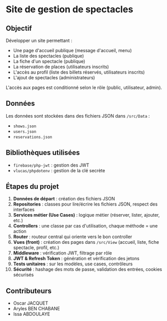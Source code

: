 # Site de gestion de spectacles

## Objectif
Développer un site permettant :
- Une page d'accueil publique (message d'accueil, menu)
- La liste des spectacles (publique)
- La fiche d'un spectacle (publique)
- La réservation de places (utilisateurs inscrits)
- L'accès au profil (liste des billets réservés, utilisateurs inscrits)
- L'ajout de spectacles (administrateurs)

L'accès aux pages est conditionné selon le rôle (public, utilisateur, admin).


## Données
Les données sont stockées dans des fichiers JSON dans `/src/Data` :
- `shows.json`
- `users.json`
- `reservations.json`

## Bibliothèques utilisées
- `firebase/php-jwt` : gestion des JWT
- `vlucas/phpdotenv` : gestion de la clé secrète

## Étapes du projet
1. **Données de départ** : création des fichiers JSON
2. **Repositories** : classes pour lire/écrire les fichiers JSON, respect des interfaces
3. **Services métier (Use Cases)** : logique métier (réserver, lister, ajouter, etc.) 
4. **Controllers** : une classe par cas d'utilisation, chaque méthode = une action 
5. **Router** : routeur central qui oriente vers le bon controller 
6. **Vues (front)** : création des pages dans `/src/View` (accueil, liste, fiche spectacle, profil, etc.)
7. **Middleware** : vérification JWT, filtrage par rôle 
8. **JWT & Refresh Token** : génération et vérification des jetons
9. **Tests unitaires** : sur les modèles, use cases, contrôleurs
10. **Sécurité** : hashage des mots de passe, validation des entrées, cookies sécurisés

## Contributeurs
- Oscar JACQUET
- Aryles BEN CHABANE
- Issa ABDOULAYE

